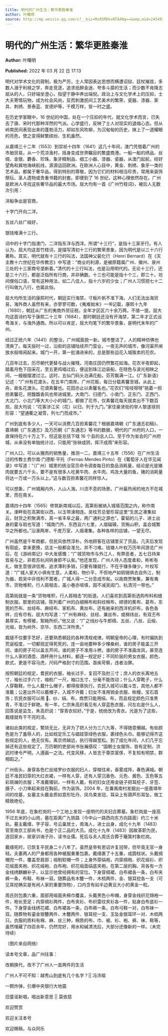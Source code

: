 ```yaml
---
title: 明代的广州生活：繁华更胜秦淮
author: 叶曙明
source: http://mp.weixin.qq.com/s?__biz=MzA5MDkxNTA4Ng==&amp;mid=2454912066&amp;idx=1&amp;sn=eca86103c3ec50140c4d346e2077f896&amp;chksm=87a23423b0d5bd351aa5c87cb5bcd95f4aa88542b91a70f392231513053d2b2f753ef33fbeb4#rd
---
```


# 明代的广州生活：繁华更胜秦淮

**Author:** 叶曙明

**Published:** 2022 年 03 月 22 日 17:13

明代对学术文化的箝制，极为严厉，士人常因表达思想而横遭诏狱、廷杖摧戕，多数人溺于利禄之学，奔走竞逐，追求纸醉金迷、夸多斗靡的生活；而少数不肯降志屈从的人，只好端坐澄心，指望于静中养出端倪。政治上与文化学术上的压抑，士大夫寄情玩物，成为社会风尚，反而刺激民间工艺美术的繁荣，瓷器、漆器、家具、刺绣、景泰蓝、宣德炉等，千模万样，皆一时之盛。

在历史学家眼中，16 世纪的中国，处在一个压抑的年代，就文化学术而言，已失去了唐、宋时代那种浑然的气派。心学盛行，反映了士人对现实的退缩心态。但从岭南民间表现出来的蓬勃活力，却如东风吹柳，为沉甸甸的历史，抹上了一道耀眼的亮色，使之变得鲜繁缤纷、生机盎然。

从嘉靖三十二年（1553）到崇祯十四年（1641）这几十年间，澳门凭借着广州的市舶贸易，从一个荒凉渔村，摇身变成世界瞩目的繁盛商港。一船一船的绣品、丝绸、金银、麝香、珍珠、象牙精制品、细工小器、漆器、瓷器，从澳门起航，经好望角和巽地海峡航线，源源运回欧洲。在欧洲人心目中，黄金、刺绣、象牙一类的艺术品，都属于奢华品，得到特别的尊敬，因为它们的材料相当珍贵，常用来装饰祭坛、圣人遗物或贵重书籍的封套。即便到了 16 世纪，这种心理依然存在。广州是欧洲人寻找这些奢华品的最大市场。屈大均有一首《广州竹枝词》，被后人无数次引用：

洋船争出是官商，

十字门开向二洋。

五丝八丝广缎好，

银钱堆满十三行。

词中的十字门指澳门，二洋指东洋与西洋。所谓“十三行”，是指十三家牙行。有人认为，屈大均这首竹枝词，是描写清初十三行的繁荣景象，因为明代是以三十六行著称。其实，明代就有十三行的叫法，法国神父裴化行（Henri Bernard）在《天主教十六世纪在华传教志》中写道：“商业的利源，是被原籍属广州、徽州、泉州三处的十三家商号垄断着。”清代的十三行叫法，也是沿用明代的。无论十三行，还是三十六行，都是泛指所有行商，并非确数。十三也可能是指十个三，即三十。坊间俚俗口语，常有这种用法，如二八佳人，指十六岁的少女；广州人习惯把七十二行叫做九八行，也属此俗。

屈大均所生活的康熙时代，朝廷实行海禁，寸板片帆不准下海，人们无法出海贸易，海外商人虽然有来，亦寥寥可数，《夷难始末》一书记载，康熙十九年（1680），朝廷从广东的夷商外贸征税，全年才区区六十余万两，不值一提。屈大均这首诗约写于康熙二十三年（1684），那时朝廷还没有开海禁，第二年才正式设粤海关，与海外通商。所以可以肯定，屈大均笔下的繁华景象，是明代末年的广州。

经过正统六年（1441）的整治，广州城面貌一新。城市整洁了，人的精神仿佛也清爽了。每天辰时一过，沿街的店铺陆续开门营业，一夜无声的城市，像河渠开闸放水般喧闹起来。城门一开，第一批涌进来的，总是那些运花入城贩卖的花农。

几百年过去，历尽朝代更替与战火摧残，河南庄田仍然繁花如海。花农半夜即起，踏着月色下田采花，至五更鸡唱过后，便运到珠江边装船，在晓色与波光相映之间，一艘艘摆渡过江。这时，五仙门码头泊满花船，芬芳飘满一江。《广东新语》记述：“广州有花渡头，在五羊门南岸。广州花贩，每日分载素馨至城，从此上舟，故名花渡头。花谓素馨也。花田亦止以素馨名也。”花农们“吱吱呀呀”挑着一担担素馨花，把馥馥香风也带进城里。大南门、归德门、小南门、正东门、正西门、大北门、小北门等大大小小的城门，都做了花市，仅素馨花每天就卖出不下数百担。屈大均说：“花客涉江买（花）以归，列于九门。”家住豪贤街的举人黎遂球则形容：“望通衢之凝雪，列七门而成市。”

广州到底有多少人，一天可以消费几百担素馨花？根据嘉靖朝《广东通志初稿》、嘉靖朝《广东通志》及万历朝《广东通志》等书的数据，明代的广州府的人口，一直保持在六十万上下，但这是总括下辖 16 个县的总人口。至于作为省会的广州府城，从来没有单独统计过，只能用“张袂成阴，挥汗成雨”来形容。

广州人口，可以从猪肉的销售量，推测一二。嘉靖三十五年（1556）在广州生活过的传教士费尔南·门德斯·平托（Fernao Mendes Pinto）在《葡萄牙人在华见闻录》中写道：“（广州）城里的统治官员命令调查每日的食品消耗量，结论是光是猪肉就要五六千头，要不是有很多人吃黄牛肉、水牛肉、鸡及大量的鱼，猪的消耗量将达一万或一万头以上。”这与数百担素馨花同样惊人。

可以想象，广州城厢内外，人山人海，川流不息的场景。广州最热闹的地方不在城里，而在南关。

嘉靖四十四年（1565）修筑新南城以后，高第街被纳入城墙范围之内，称作南关。濠畔街在高第街以西，以玉带濠相连。吴桂芳总督形容这里“生民之凑集如云，财货之积聚满市，真一省丰阜之最，两广通利之源也”。霍韬的儿子、进士出身的霍与瑕也写道：“城南门外，东西亘六七里，人烟辐辏，货贿山积，盖会城繁华之所都也。”沿濠两岸，千庑万室，人烟凑集。各种各样的店铺，一望无尽。

广州虽然是千年商都，但民风依然淳朴。外地顾客在店铺里买了货品，几天后发现有瑕疵，拿来更换，店主一般都会准允，并不刁难。钱塘人叶权万历年间游览广州后，在《游岭南记》中大发感慨：“广城货物市与外江人，有弊恶者，五七日持来皆易与之，非若苏杭间转身即不认矣。”他还发现，广州人待人态度柔和，彬彬有礼，做生意很讲信用，追求薄利多销，只要有赚就行，不在乎赚多赚少。叶权写道：“广城人家大小俱有生意，人柔和，物价平，不但地产如铜锡俱去自外江，制为器，若吴中非倍利不鬻者，广城人得一二分息成市矣。以故商贾聚集，兼有夷市，货物堆积，行人肩相击，虽小巷亦喧填，固不减吴阊门、杭清河一带也。”

高第街就是一条“货物堆积，行人肩相击”的街道。人们喜欢到高第街选购布料和缝制衣服。那里的店铺，陈列着广州的白细棉布和斜纹棉布，顺德的蕉布、葛布，东莞的苎布、丝经布、麻经布、家机布、黄丝布，还有舶来的西洋机织布，各色各样，应有尽有。屈大均写道：“广州有麻经、丝经、兼丝布，或棉纬丝，有双丕布甚厚实，有榜被，絮絁所织。”他又说：“广之线纱与牛郎绸、五丝、八丝、云缎、光缎，皆为岭外、京华、东西二洋所贵。”

裁缝不仅要手艺好，还要熟悉朝廷的各种清规戒律。明朝皇帝的心理，有时偏执到荒诞程度，一切都规定得死死的，连一亩地要种多少棵桑树，谁的房子能盖三开间，谁的房子可以盖五开间，谁的房子不准用斗栱，谁的房子不准画龙凤，甚至连什么人家的酒壶、酒杯用什么材料，都逐一规定好；不同阶层的男女衣服，颜色、款式，更是不容马虎，尺码严格到寸的范围。亟疾苛察，违者治罪。

按照朝廷的规定，耆民的衣服，袖长过手，复回不及肘三寸；庶人的衣长离地五寸，袖长过手六寸，袖桩广一尺，袖口五寸，分毫不能改动；什么人穿靴子，什么人穿靸鞋，什么人戴什么帽子，都得按章执行。农民入城可以戴斗笠，其他人都不准戴；公差出外可以戴帽子，入城不许戴；妇女不准用销金衣服、帐幔，宝石首饰；农民衣服可以用 、纱、绢、布，商贾只能用绢、布，而且规定颜色只准黑青，不准过于鲜艳。有一年，仁宗朱高炽看见有人穿蓝色衣服，问左右是什么人，回答说是监生，朱高炽说：“穿青衣较好。”于是，统统改为青衣。光是为了这些，裁缝就有干不完的活。

诸如此类的规定，繁琐无比，无非为了把人分为三六九等，不得随意僭越。有些颜色是为了羞辱人的，比如规定乐工与娼妓穿绿色衣服，裹绿色头巾。能够记得齐这些规定的人，绝无仅有。离京师越远，执行得越宽松。到了成化年间，人们几乎忘掉还有这些规定了。万历朝的吏部尚书张瀚感叹：“国朝士女服饰，皆有定制，洪武时律令严明，人遵画一之法。代变风移，人皆志于尊崇富侈，不复知有明禁，群相蹈之。”

广州街头，身穿各色纻丝绫罗纱衣服的妇人，穿梭往来，香雾成阵，春色满城。朝廷不准民妇穿的大红衣裙，一样有人穿，还有人穿沉香色、元色、酱色、玉色等五彩斑斓的衣服；不准戴镯钏，一样有人戴，有的妇女还用金链子把耳挖子、牙签、摄子、小刀串起来挂在胸前，作为装饰。2004 年，在番禺南村发掘出一座嘉靖年间的坟墓，女墓主头戴金质如意形牡丹、凤鸟束发冠，耳朵上有葫芦形耳坠，做工精致绝伦。

1956 年底，在象栏岗的一个工地上发现一座明代的夫妇合葬墓。象栏岗是一座高不过五米的小山岗，墓在距离广九铁路（今中山一路西向东方向路面）约三十米处。墓主戴缙，字子容，号云巢居士，南海人，进士出身，成化十九年（1483）官至南京工部尚书，也是个正二品的大员。成化十九年（1483）因故革职为民，逐回家乡，居家训诲子孙，读书业儒。死后与夫人周氏合葬于簸箕村象栏岗。

戴缙死时，已恢复平民身二十八年了。虽然皇帝有恩诏许复冠带，但毕竟无官一身轻。夫妻两人的尸身都用各种被服重重包裹。戴缙裹了十五重，成圆柱状。头戴绸帽兜一件，覆盖至肩部；缎制软帽一件；上身外穿绢袍，内穿绸袍、织花缎衫、织花缎面夹袍、织花缎袍、白布袍、织花缎面绢底夹袍，在第二层的胸、背各有一方金线绣麒麟补子，以显示他曾经拥有的官位。下身穿绸裙、白布裙各一条，白布夹裤一条，布鞋、布袜一双。随葬品有木簪一件，木梳两件，金、银耳挖各一支（可见耳挖确实是有闲人家的重要饰物），口内含有如半边黄豆大小的黄金一粒。

周氏则包裹六重，面部用缎面夹棉巾覆盖，头戴黑色小布帽，身穿金线织花锦袍一件，袍长至足；内穿绸衫两件，白布夹衫、布织雷纹夹衫各一件，贴身白布底衫一件。下身穿金线绣花裙、白布裙各一条，白布裤一条，白布弓鞋一对，白布袜一双。随葬物有鎏金银簪两件、木簪两件、银耳挖一支、玉坠金银耳环一对、木梳两只。衣服的质料有棉、麻、丝三种，棉质的布、巾、被、衫、袍、裤、袜、鞋等，虽然埋藏了四百余年，仍然完好，用水和碱漂洗后，大部分还像新的一样。（未完待续）

（图片来自网络）

读本号文章，品广州往事：

改朝换代，改不了广州人一盅两件的生活

广州人不可不知：越秀山到底有几个名字？|| 冯沛祖

一颗炸弹，引爆中央银行大地震

旧童谣新唱，唱出新意思 || 莫依慈

欢迎赞赏

欢迎关注本号

欢迎赐稿，与众同乐
